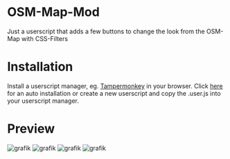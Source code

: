 # OSM-Map-Mod
Just a userscript that adds a few buttons to change the look from the OSM-Map with CSS-Filters
# Installation 
Install a userscript manager, eg. [Tampermonkey](https://www.tampermonkey.net/) in your browser. Click [here](https://github.com/arnesetzer/OSM-Map-Mod/raw/main/osm_map_mod.user.js) for an auto installation or create a new userscript and copy the .user.js into your userscript manager.

# Preview
![grafik](https://user-images.githubusercontent.com/25772747/155087512-cf2a2a3c-95b6-4b6c-9173-556a803e610d.png)
![grafik](https://user-images.githubusercontent.com/25772747/155087643-d48d929f-3ef4-431b-a7b0-893f1cf573b1.png)
![grafik](https://user-images.githubusercontent.com/25772747/155087791-2a16c44b-cad3-48e5-a539-7854b520d2ec.png)
![grafik](https://user-images.githubusercontent.com/25772747/155088339-7bd5e484-c5cc-4f9f-b8de-fa299c1cd4e7.png)

